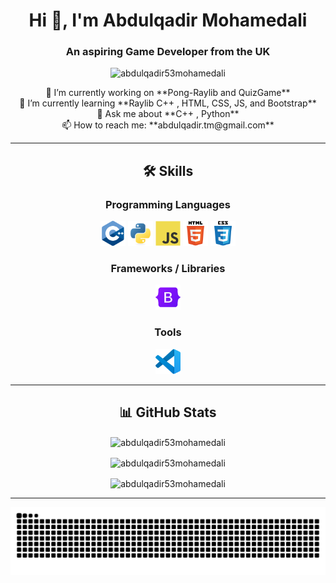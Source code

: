 <!-- Introduction Section -->
<h1 align="center">Hi 👋, I'm Abdulqadir Mohamedali</h1>
<h3 align="center">An aspiring Game Developer from the UK</h3>

<p align="center"> 
  <img src="https://komarev.com/ghpvc/?username=abdulqadir53mohamedali&label=Profile%20views&color=0e75b6&style=flat" alt="abdulqadir53mohamedali" />
</p>

<p align="center">
🔭 I’m currently working on **Pong-Raylib and QuizGame** <br>
🌱 I’m currently learning **Raylib C++ , HTML, CSS, JS, and Bootstrap** <br>
💬 Ask me about **C++ , Python** <br>
📫 How to reach me: **abdulqadir.tm@gmail.com**
</p>

---

<!-- Skills Section -->
<h2 align="center">🛠 Skills</h2>

<!-- Programming Languages -->
<h3 align="center">Programming Languages</h3>
<p align="center">
  <!-- Example icons, you can add more by following this format -->
  <img src="https://raw.githubusercontent.com/devicons/devicon/master/icons/cplusplus/cplusplus-original.svg" alt="C++" width="40" height="40"/>
  <img src="https://raw.githubusercontent.com/devicons/devicon/master/icons/python/python-original.svg" alt="Python" width="40" height="40"/>
  <img src="https://raw.githubusercontent.com/devicons/devicon/master/icons/javascript/javascript-original.svg" alt="JavaScript" width="40" height="40"/>
  <img src="https://raw.githubusercontent.com/devicons/devicon/master/icons/html5/html5-original-wordmark.svg" alt="HTML" width="40" height="40"/>
  <img src="https://raw.githubusercontent.com/devicons/devicon/master/icons/css3/css3-original-wordmark.svg" alt="CSS" width="40" height="40"/>
</p>

<!-- Frameworks and Libraries -->
<h3 align="center">Frameworks / Libraries</h3>
<p align="center">
  <img src="https://raw.githubusercontent.com/devicons/devicon/master/icons/bootstrap/bootstrap-original.svg" alt="Bootstrap" width="40" height="40"/>
  <!-- Add more frameworks or libraries here -->
</p>

<!-- Tools -->
<h3 align="center">Tools</h3>
<p align="center">
  <img src="https://raw.githubusercontent.com/devicons/devicon/master/icons/vscode/vscode-original.svg" alt="VS Code" width="40" height="40"/>
  <!-- Add more tools here -->
</p>

---

<!-- Statistics Section -->
<h2 align="center">📊 GitHub Stats</h2>
<p align="center">
  <img align="center" src="https://github-readme-stats.vercel.app/api/top-langs?username=abdulqadir53mohamedali&show_icons=true&locale=en&layout=compact" alt="abdulqadir53mohamedali" />
</p>
<p align="center">
  <img align="center" src="https://github-readme-stats.vercel.app/api?username=abdulqadir53mohamedali&show_icons=true&locale=en" alt="abdulqadir53mohamedali" />
</p>
<p align="center">
  <img align="center" src="https://github-readme-streak-stats.herokuapp.com/?user=abdulqadir53mohamedali&" alt="abdulqadir53mohamedali" />
</p>

---

<!-- Contribution Snake -->
<p align="center">
  <img alt="snake eating my contributions" src="https://github.com/Abdulqadir53Mohamedali/Abdulqadir53Mohamedali/blob/output/github-contribution-grid-snake-dark.svg" />
</p>
